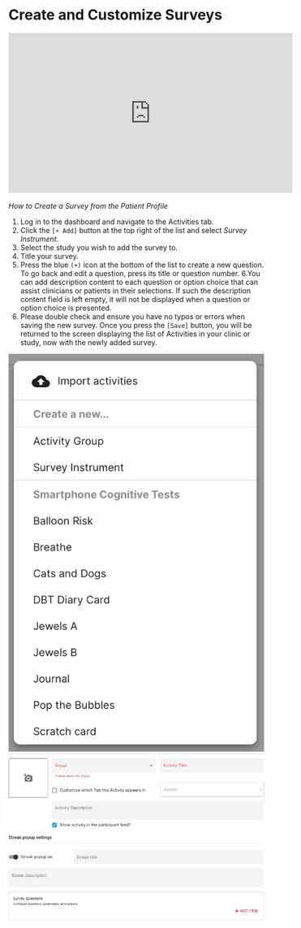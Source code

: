 # Create and Customize Surveys

<iframe width="560" height="315" src="https://www.youtube.com/embed/0VkPQBwqLTc" title="YouTube video player" frameborder="0" allow="accelerometer; autoplay; clipboard-write; encrypted-media; gyroscope; picture-in-picture" allowfullscreen></iframe>

*How to Create a Survey from the Patient Profile*

1. Log in to the dashboard and navigate to the Activities tab.
2. Click the `[+ Add]` button at the top right of the list and select _Survey Instrument_.
3. Select the study you wish to add the survey to.
4. Title your survey.
5. Press the blue `(+)` icon at the bottom of the list to create a new question. To go back and edit a question, press its title or question number. 
6.You can add description content to each question or option choice that can assist clinicians or patients in their selections. If such the description content field is left empty, it will not be displayed when a question or option choice is presented.
7. Please double check and ensure you have no typos or errors when saving the new survey. Once you press the `[Save]` button, you will be returned to the screen displaying the list of Activities in your clinic or study, now with the newly added survey. 

![](../../06-start_here/06-activities/assets/activity_menu.jpg)
![](../../06-start_here/06-activities/assets/survey_edit_new.jpg)
